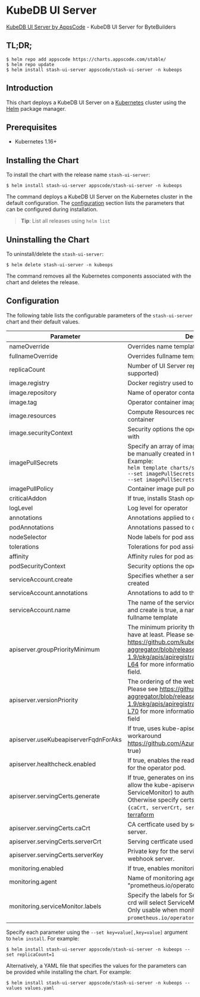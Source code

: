 # KubeDB UI Server

[KubeDB UI Server by AppsCode](https://github.com/stashed/ui-server) - KubeDB UI Server for ByteBuilders

## TL;DR;

```console
$ helm repo add appscode https://charts.appscode.com/stable/
$ helm repo update
$ helm install stash-ui-server appscode/stash-ui-server -n kubeops
```

## Introduction

This chart deploys a KubeDB UI Server on a [Kubernetes](http://kubernetes.io) cluster using the [Helm](https://helm.sh) package manager.

## Prerequisites

- Kubernetes 1.16+

## Installing the Chart

To install the chart with the release name `stash-ui-server`:

```console
$ helm install stash-ui-server appscode/stash-ui-server -n kubeops
```

The command deploys a KubeDB UI Server on the Kubernetes cluster in the default configuration. The [configuration](#configuration) section lists the parameters that can be configured during installation.

> **Tip**: List all releases using `helm list`

## Uninstalling the Chart

To uninstall/delete the `stash-ui-server`:

```console
$ helm delete stash-ui-server -n kubeops
```

The command removes all the Kubernetes components associated with the chart and deletes the release.

## Configuration

The following table lists the configurable parameters of the `stash-ui-server` chart and their default values.

|              Parameter               |                                                                                                                                                                          Description                                                                                                                                                                          |       Default       |
|--------------------------------------|---------------------------------------------------------------------------------------------------------------------------------------------------------------------------------------------------------------------------------------------------------------------------------------------------------------------------------------------------------------|---------------------|
| nameOverride                         | Overrides name template                                                                                                                                                                                                                                                                                                                                       | `""`                |
| fullnameOverride                     | Overrides fullname template                                                                                                                                                                                                                                                                                                                                   | `""`                |
| replicaCount                         | Number of UI Server replicas to create (only 1 is supported)                                                                                                                                                                                                                                                                                                  | `1`                 |
| image.registry                       | Docker registry used to pull operator image                                                                                                                                                                                                                                                                                                                   | `stashed`           |
| image.repository                     | Name of operator container image                                                                                                                                                                                                                                                                                                                              | `stash-ui-server`   |
| image.tag                            | Operator container image tag                                                                                                                                                                                                                                                                                                                                  | `v0.0.1`            |
| image.resources                      | Compute Resources required by the operator container                                                                                                                                                                                                                                                                                                          | `{}`                |
| image.securityContext                | Security options the operator container should run with                                                                                                                                                                                                                                                                                                       | `{}`                |
| imagePullSecrets                     | Specify an array of imagePullSecrets. Secrets must be manually created in the namespace. <br> Example: <br> `helm template charts/stash \` <br> `--set imagePullSecrets[0].name=sec0 \` <br> `--set imagePullSecrets[1].name=sec1`                                                                                                                            | `[]`                |
| imagePullPolicy                      | Container image pull policy                                                                                                                                                                                                                                                                                                                                   | `IfNotPresent`      |
| criticalAddon                        | If true, installs Stash operator as critical addon                                                                                                                                                                                                                                                                                                            | `false`             |
| logLevel                             | Log level for operator                                                                                                                                                                                                                                                                                                                                        | `3`                 |
| annotations                          | Annotations applied to operator deployment                                                                                                                                                                                                                                                                                                                    | `{}`                |
| podAnnotations                       | Annotations passed to operator pod(s).                                                                                                                                                                                                                                                                                                                        | `{}`                |
| nodeSelector                         | Node labels for pod assignment                                                                                                                                                                                                                                                                                                                                | `{}`                |
| tolerations                          | Tolerations for pod assignment                                                                                                                                                                                                                                                                                                                                | `[]`                |
| affinity                             | Affinity rules for pod assignment                                                                                                                                                                                                                                                                                                                             | `{}`                |
| podSecurityContext                   | Security options the operator pod should run with.                                                                                                                                                                                                                                                                                                            | `{"fsGroup":65535}` |
| serviceAccount.create                | Specifies whether a service account should be created                                                                                                                                                                                                                                                                                                         | `true`              |
| serviceAccount.annotations           | Annotations to add to the service account                                                                                                                                                                                                                                                                                                                     | `{}`                |
| serviceAccount.name                  | The name of the service account to use. If not set and create is true, a name is generated using the fullname template                                                                                                                                                                                                                                        | ``                  |
| apiserver.groupPriorityMinimum       | The minimum priority the webhook api group should have at least. Please see https://github.com/kubernetes/kube-aggregator/blob/release-1.9/pkg/apis/apiregistration/v1beta1/types.go#L58-L64 for more information on proper values of this field.                                                                                                             | `10000`             |
| apiserver.versionPriority            | The ordering of the webhook api inside of the group. Please see https://github.com/kubernetes/kube-aggregator/blob/release-1.9/pkg/apis/apiregistration/v1beta1/types.go#L66-L70 for more information on proper values of this field                                                                                                                          | `15`                |
| apiserver.useKubeapiserverFqdnForAks | If true, uses kube-apiserver FQDN for AKS cluster to workaround https://github.com/Azure/AKS/issues/522 (default true)                                                                                                                                                                                                                                        | `true`              |
| apiserver.healthcheck.enabled        | If true, enables the readiness and liveliness probes for the operator pod.                                                                                                                                                                                                                                                                                    | `false`             |
| apiserver.servingCerts.generate      | If true, generates on install/upgrade the certs that allow the kube-apiserver (and potentially ServiceMonitor) to authenticate operators pods. Otherwise specify certs in `apiserver.servingCerts.{caCrt, serverCrt, serverKey}`. See also: [example terraform](https://github.com/kubeops/installer/blob/master/charts/stash-ui-server/example-terraform.tf) | `true`              |
| apiserver.servingCerts.caCrt         | CA certficate used by serving certificate of webhook server.                                                                                                                                                                                                                                                                                                  | `""`                |
| apiserver.servingCerts.serverCrt     | Serving certficate used by webhook server.                                                                                                                                                                                                                                                                                                                    | `""`                |
| apiserver.servingCerts.serverKey     | Private key for the serving certificate used by webhook server.                                                                                                                                                                                                                                                                                               | `""`                |
| monitoring.enabled                   | If true, enables monitoring KubeDB operator                                                                                                                                                                                                                                                                                                                   | `false`             |
| monitoring.agent                     | Name of monitoring agent (either "prometheus.io/operator" or "prometheus.io/builtin")                                                                                                                                                                                                                                                                         | `"none"`            |
| monitoring.serviceMonitor.labels     | Specify the labels for ServiceMonitor. Prometheus crd will select ServiceMonitor using these labels. Only usable when monitoring agent is `prometheus.io/operator`.                                                                                                                                                                                           | `{}`                |


Specify each parameter using the `--set key=value[,key=value]` argument to `helm install`. For example:

```console
$ helm install stash-ui-server appscode/stash-ui-server -n kubeops --set replicaCount=1
```

Alternatively, a YAML file that specifies the values for the parameters can be provided while
installing the chart. For example:

```console
$ helm install stash-ui-server appscode/stash-ui-server -n kubeops --values values.yaml
```
